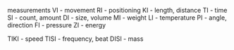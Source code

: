 measurements
VI - movement
RI - positioning
KI - length, distance 
TI - time
SI - count, amount
DI - size, volume
MI - weight
LI - temperature
PI - angle, direction
FI - pressure
ZI - energy

TIKI - speed
TISI - frequency, beat 
DISI - mass
